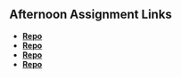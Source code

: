 ## Afternoon Assignment Links

* **[Repo](https://github.com/DaDarwin/VuePlayGroundLab)**
* **[Repo](https://github.com/DaDarwin/VueGiftLab)**
* **[Repo](https://github.com/DaDarwin/VueGregsListLab)**
* **[Repo](https://github.com/maxpete121/BadGameBlog)**
